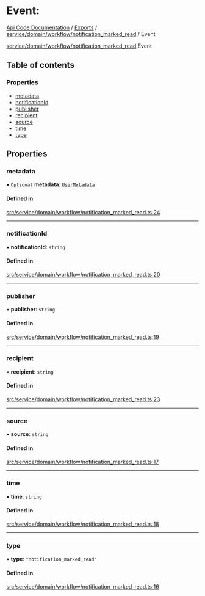 # Event: 
 
[Api Code Documentation](../README.md) / [Exports](../modules.md) / [service/domain/workflow/notification\_marked\_read](../modules/service_domain_workflow_notification_marked_read.md) / Event

[service/domain/workflow/notification\_marked\_read](../modules/service_domain_workflow_notification_marked_read.md).Event

## Table of contents

### Properties

- [metadata](service_domain_workflow_notification_marked_read.Event.md#metadata)
- [notificationId](service_domain_workflow_notification_marked_read.Event.md#notificationid)
- [publisher](service_domain_workflow_notification_marked_read.Event.md#publisher)
- [recipient](service_domain_workflow_notification_marked_read.Event.md#recipient)
- [source](service_domain_workflow_notification_marked_read.Event.md#source)
- [time](service_domain_workflow_notification_marked_read.Event.md#time)
- [type](service_domain_workflow_notification_marked_read.Event.md#type)

## Properties

### metadata

• `Optional` **metadata**: [`UserMetadata`](../modules/service_domain_metadata.md#usermetadata)

#### Defined in

[src/service/domain/workflow/notification_marked_read.ts:24](https://github.com/openkfw/TruBudget/blob/086d599/api/src/service/domain/workflow/notification_marked_read.ts#L24)

___

### notificationId

• **notificationId**: `string`

#### Defined in

[src/service/domain/workflow/notification_marked_read.ts:20](https://github.com/openkfw/TruBudget/blob/086d599/api/src/service/domain/workflow/notification_marked_read.ts#L20)

___

### publisher

• **publisher**: `string`

#### Defined in

[src/service/domain/workflow/notification_marked_read.ts:19](https://github.com/openkfw/TruBudget/blob/086d599/api/src/service/domain/workflow/notification_marked_read.ts#L19)

___

### recipient

• **recipient**: `string`

#### Defined in

[src/service/domain/workflow/notification_marked_read.ts:23](https://github.com/openkfw/TruBudget/blob/086d599/api/src/service/domain/workflow/notification_marked_read.ts#L23)

___

### source

• **source**: `string`

#### Defined in

[src/service/domain/workflow/notification_marked_read.ts:17](https://github.com/openkfw/TruBudget/blob/086d599/api/src/service/domain/workflow/notification_marked_read.ts#L17)

___

### time

• **time**: `string`

#### Defined in

[src/service/domain/workflow/notification_marked_read.ts:18](https://github.com/openkfw/TruBudget/blob/086d599/api/src/service/domain/workflow/notification_marked_read.ts#L18)

___

### type

• **type**: ``"notification_marked_read"``

#### Defined in

[src/service/domain/workflow/notification_marked_read.ts:16](https://github.com/openkfw/TruBudget/blob/086d599/api/src/service/domain/workflow/notification_marked_read.ts#L16)
